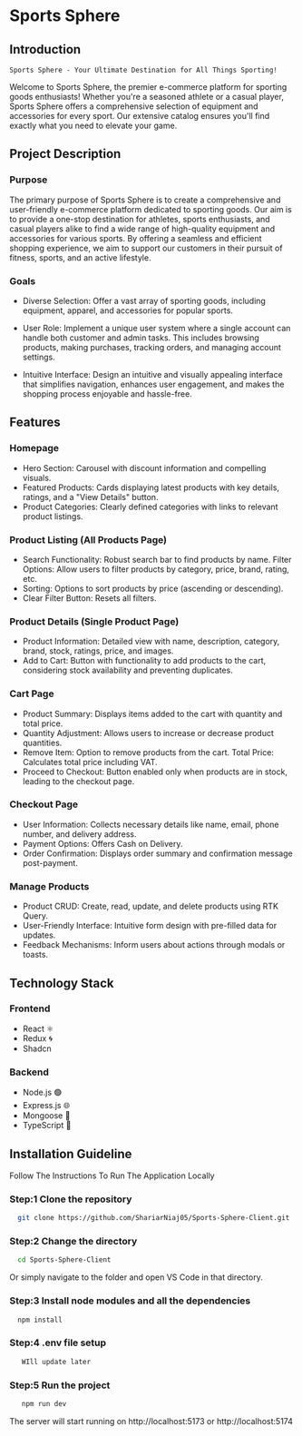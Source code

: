 # Sports Sphere

## Introduction

`Sports Sphere - Your Ultimate Destination for All Things Sporting!`

Welcome to Sports Sphere, the premier e-commerce platform for sporting goods enthusiasts! Whether you're a seasoned athlete or a casual player, Sports Sphere offers a comprehensive selection of equipment and accessories for every sport. Our extensive catalog ensures you'll find exactly what you need to elevate your game.

## Project Description

### Purpose

The primary purpose of Sports Sphere is to create a comprehensive and user-friendly e-commerce platform dedicated to sporting goods. Our aim is to provide a one-stop destination for athletes, sports enthusiasts, and casual players alike to find a wide range of high-quality equipment and accessories for various sports. By offering a seamless and efficient shopping experience, we aim to support our customers in their pursuit of fitness, sports, and an active lifestyle.

### Goals

- Diverse Selection: Offer a vast array of sporting goods, including equipment, apparel, and accessories for popular sports.

- User Role: Implement a unique user system where a single account can handle both customer and admin tasks. This includes browsing products, making purchases, tracking orders, and managing account settings.

- Intuitive Interface: Design an intuitive and visually appealing interface that simplifies navigation, enhances user engagement, and makes the shopping process enjoyable and hassle-free.

## Features

### Homepage

- Hero Section: Carousel with discount information and compelling visuals.
- Featured Products: Cards displaying latest products with key details, ratings, and a "View Details" button.
- Product Categories: Clearly defined categories with links to relevant product listings.

### Product Listing (All Products Page)

- Search Functionality: Robust search bar to find products by name.
  Filter Options: Allow users to filter products by category, price, brand, rating, etc.
- Sorting: Options to sort products by price (ascending or descending).
- Clear Filter Button: Resets all filters.

### Product Details (Single Product Page)

- Product Information: Detailed view with name, description, category, brand, stock, ratings, price, and images.
- Add to Cart: Button with functionality to add products to the cart, considering stock availability and preventing duplicates.

### Cart Page

- Product Summary: Displays items added to the cart with quantity and total price.
- Quantity Adjustment: Allows users to increase or decrease product quantities.
- Remove Item: Option to remove products from the cart.
  Total Price: Calculates total price including VAT.
- Proceed to Checkout: Button enabled only when products are in stock, leading to the checkout page.

### Checkout Page

- User Information: Collects necessary details like name, email, phone number, and delivery address.
- Payment Options: Offers Cash on Delivery.
- Order Confirmation: Displays order summary and confirmation message post-payment.

### Manage Products

- Product CRUD: Create, read, update, and delete products using RTK Query.
- User-Friendly Interface: Intuitive form design with pre-filled data for updates.
- Feedback Mechanisms: Inform users about actions through modals or toasts.

## Technology Stack

### Frontend

- React ⚛️
- Redux 🌀
- Shadcn

### Backend

- Node.js 🟢
- Express.js 🌐
- Mongoose 🍃
- TypeScript 📘

## Installation Guideline

Follow The Instructions To Run The Application Locally

### Step:1 **Clone the repository**

```bash
  git clone https://github.com/ShariarNiaj05/Sports-Sphere-Client.git
```

### Step:2 **Change the directory**

```bash
  cd Sports-Sphere-Client
```

Or simply navigate to the folder and open VS Code in that directory.

### Step:3 **Install node modules and all the dependencies**

```bash
  npm install
```

### Step:4 **.env file setup**

```bash
   WIll update later
```

### Step:5 **Run the project**

```bash
   npm run dev
```

The server will start running on http://localhost:5173 or http://localhost:5174
